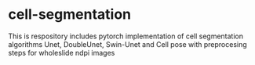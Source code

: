 # cell-segmentation
This is respository includes pytorch implementation of cell segmentation algorithms Unet, DoubleUnet, Swin-Unet and Cell pose with preprocesing steps for wholeslide ndpi images
